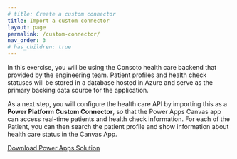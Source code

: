 ```yaml
---
# title: Create a custom connector
title: Import a custom connector
layout: page
permalink: /custom-connector/
nav_order: 3
# has_children: true
---
```


<!-- In this exercise, you will be using the Consoto health care backend that you created in [part three](/azure-fusion-development/architecture/) of this lab. Patient profiles and health check statuses will be stored in the Cosmos database and serve as the primary backing data source for the application.

As a next step, you will configure the health care API gateway in **Azure API management** and export this as a **Power Platform Custom Connector**, so that the Power Apps Canvas app can access real-time patients and health check information. For each of the Patient, you can then search the patient profile and show information about health care status in the Canvas App. -->

In this exercise, you will be using the Consoto health care backend that provided by the engineering team. Patient profiles and health check statuses will be stored in a database hosted in Azure and serve as the primary backing data source for the application.

As a next step, you will configure the health care API by importing this as a **Power Platform Custom Connector**, so that the Power Apps Canvas app can access real-time patients and health check information. For each of the Patient, you can then search the patient profile and show information about health care status in the Canvas App.

<a href="./ContosoHealthCareApp_1_0_0_3.zip">Download Power Apps Solution</a>

